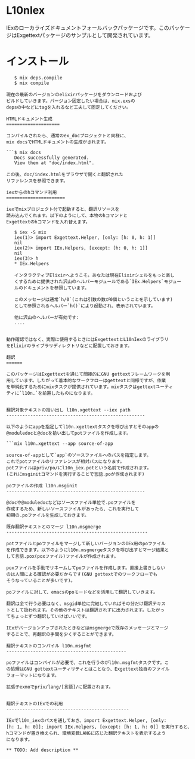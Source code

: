L10nIex
=======

IExのローカライズドキュメントフォールバックパッケージです。このパッケー
ジはExgettextパッケージのサンプルとして開発されています。

インストール
============

```$ mix deps.get
   $ mix deps.compile
   $ mix compile

現在の最新のバージョンのelixirパッケージをダウンロードおよび
ビルドしていきます。バージョン固定したい場合は、mix.exsの
depsの中などにtagを入れるなど工夫して固定してください。

HTMLドキュメント生成
====================

コンパイルされたら、通常のex_docプロジェクトと同様に、
mix docsでHTMLドキュメントの生成がされます。

```$ mix docs
   Docs successfully generated.
   View them at "doc/index.html".

この後、doc/index.htmlをブラウザで開くと翻訳された
リファレンスを参照できます。

iexからのhコマンド利用
======================

iexでmixプロジェクト付で起動すると、翻訳リソースを
読み込んでくれます。以下のようにして、本物のhコマンドと
Exgettextのhコマンドを入れ替えます。

   $ iex -S mix
   iex(1)> import Exgettext.Helper, [only: [h: 0, h: 1]]
   nil
   iex(2)> import IEx.Helpers, [except: [h: 0, h: 1]]
   nil
   iex(3)> h 
   * IEx.Helpers
   
   インタラクティブElixirへようこそ。あなたは現在Elixirシェルをもっと楽し
   くするために提供された沢山のヘルパーモジュールである`IEx.Helpers`モジュー
   ルのドキュメントを参照しています。
   
   このメッセージは通常`h/0`(これは引数の数が0個ということを示しています)
   として参照されるヘルパー`h()`により起動され、表示されています。
   
   他に沢山のヘルパーが有効です:
   ....


動作確認ではなく、実際に使用するときにはExgettextとL10nIexのライブラリ
をElixirのライブラリディレクトリなどに配置しておきます。

翻訳
======

このパッケージはExgettextを通じて間接的にGNU gettextフレームワークを利
用しています。したがって着本的なワークフローはgettextと同様ですが、作業
を単純化するためにmixタスクが提供されています。mixタスクはgettextユーティ
ティに`l10n.`を前置したものになります。


翻訳対象テキストの拾い出し l10n.xgettext --iex path
----------------------------------------------------

以下のようにappを指定してl10n.xgettextタスクを呼び出すとそのappの
@moduledocと@docを拾い出してpotファイルを作成します。

```mix l10n.xgettext --app source-of-app

source-of-appとして`app`のソースファイルへのパスを指定します。
これでpotファイルのリファレンスが相対パスになります。
potファイルはpriv/po/にl10n_iex.potという名前で作成されます。
(これにmsginitコマンドを実行することで言語.poが作成されます)

poファイルの作成 l10n.msginit 
----------------------------------------------------

@docや@moduledocなどはソースファイル単位で.poファイルを
作成するため、新しいソースファイルがあったら、これを実行して
初期の.poファイルを生成しておきます。

既存翻訳テキストとのマージ l10n.msgmerge
-----------------------------------------------------

potファイルとpoファイルをマージして新しいバージョンのIEx用のpoファイル
を作成できます。以下のようにl10n.msgmergeタスクを呼び出すとマージ結果と
して言語.pox(poxファイル)ファイルが作成されます。

poxファイルを手動でリネームしてpoファイルを作成します。直接上書きしない
のは人間による確認が必要だからです(GNU gettextでのワークフローでも
そうなっていることが多いです)。

poファイルに対して、emacsのpoモードなどを活用して翻訳していきます。

翻訳は全て行う必要はなく、msgid単位に完結していればその分だけ翻訳テキス
トとして扱われます。その他のテキストは翻訳されずに出力されます。したがっ
てちょっとずつ翻訳していけばいいです。

IExがバージョンアップされたときなどはmsgmergeで既存のメッセージとマージ
することで、再翻訳の手間を少くすることができます。

翻訳テキストのコンパイル l10n.msgfmt
---------------------------------------------

poファイルはコンパイルが必要で、これを行うのがl10n.msgfmtタスクです。こ
の処理はGNU gettextユーティリティとはことなり、Exgettext独自のファイル
フォーマットになります。

拡張子exmoでpriv/lang/[言語]/に配置されます。


翻訳テキストのIExでの利用
----------------------------------------------

IExでl10n_iexのパスを通しておき、import Exgettext.Helper, [only: 
[h: 1, h: 0]]; import IEx.Helpers, [except: [h: 1, h: 0]] を実行すると、
hコマンドが置き換えられ、環境変数LANGに応じた翻訳テキストを表示するよう
になります。
   
** TODO: Add description **
   